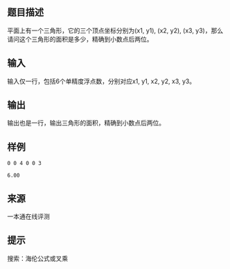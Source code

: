 ## 题目描述

平面上有一个三角形，它的三个顶点坐标分别为(x1, y1), (x2, y2), (x3, y3)，那么请问这个三角形的面积是多少，精确到小数点后两位。

## 输入

输入仅一行，包括6个单精度浮点数，分别对应x1, y1, x2, y2, x3, y3。

## 输出

输出也是一行，输出三角形的面积，精确到小数点后两位。

## 样例

```input1
0 0 4 0 0 3
```

```output1
6.00
```


## 来源

一本通在线评测 

## 提示

搜索：海伦公式或叉乘